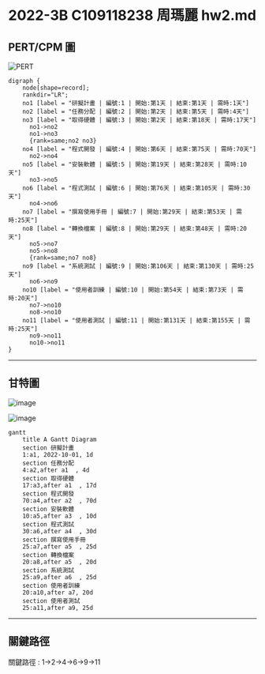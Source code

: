# 2022-3B C109118238 周瑪麗 hw2.md

## **PERT/CPM 圖**

![PERT](PERT圖.jpg "PERT圖")

```graphviz
digraph {
	node[shape=record];
	rankdir="LR";
    no1 [label = "研擬計畫 | 編號:1 | 開始:第1天 | 結束:第1天 | 需時:1天"]
    no2 [label = "任務分配 | 編號:2 | 開始:第2天 | 結束:第5天 | 需時:4天"]
    no3 [label = "取得硬體 | 編號:3 | 開始:第2天 | 結束:第18天 | 需時:17天"]
      no1->no2
      no1->no3
      {rank=same;no2 no3}
    no4 [label = "程式開發 | 編號:4 | 開始:第6天 | 結束:第75天 | 需時:70天"]
      no2->no4
    no5 [label = "安裝軟體 | 編號:5 | 開始:第19天 | 結束:第28天 | 需時:10天"]
      no3->no5
    no6 [label = "程式測試 | 編號:6 | 開始:第76天 | 結束:第105天 | 需時:30天"]
      no4->no6
    no7 [label = "撰寫使用手冊 | 編號:7 | 開始:第29天 | 結束:第53天 | 需時:25天"]
    no8 [label = "轉換檔案 | 編號:8 | 開始:第29天 | 結束:第48天 | 需時:20天"]
      no5->no7
      no5->no8
      {rank=same;no7 no8}
    no9 [label = "系統測試 | 編號:9 | 開始:第106天 | 結束:第130天 | 需時:25天"]
      no6->no9
    no10 [label = "使用者訓練 | 編號:10 | 開始:第54天 | 結束:第73天 | 需時:20天"]
      no7->no10
      no8->no10 
    no11 [label = "使用者測試 | 編號:11 | 開始:第131天 | 結束:第155天 | 需時:25天"]
      no9->no11
      no10->no11
}
```

---

## **甘特圖**

![image](https://user-images.githubusercontent.com/94920331/194768550-27af4dc5-324a-4a06-8546-b8aef205a126.png)

![image](https://user-images.githubusercontent.com/94920331/194768662-482b3a0e-484e-47f9-915c-ecc540e3b807.png)

```mermaid
gantt
    title A Gantt Diagram
    section 研擬計畫
    1:a1, 2022-10-01, 1d
    section 任務分配
    4:a2,after a1  , 4d
    section 取得硬體
    17:a3,after a1  , 17d
    section 程式開發
    70:a4,after a2  , 70d 
    section 安裝軟體
    10:a5,after a3  , 10d
    section 程式測試
    30:a6,after a4  , 30d
    section 撰寫使用手冊
    25:a7,after a5  , 25d
    section 轉換檔案
    20:a8,after a5  , 20d
    section 系統測試
    25:a9,after a6  , 25d
    section 使用者訓練
    20:a10,after a7, 20d
    section 使用者測試
    25:a11,after a9, 25d
```
---

## **關鍵路徑**

關鍵路徑 : 1->2->4->6->9->11

